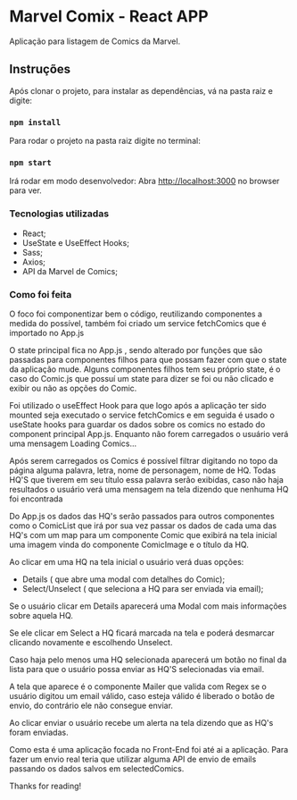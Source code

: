 # Marvel Comix - React APP
Aplicação para listagem de Comics da Marvel.
## Instruções

Após clonar o projeto, para instalar as dependências, vá na pasta raiz e digite:
### `npm install`

Para rodar o projeto na pasta raiz digite no terminal:

### `npm start`

Irá rodar em modo desenvolvedor:
Abra [http://localhost:3000](http://localhost:3000) no browser para ver.

### Tecnologias utilizadas

- React;
- UseState e UseEffect Hooks;
- Sass;
- Axios;
- API da Marvel de Comics;


### Como foi feita

O foco foi componentizar bem o código, reutilizando componentes a medida do possível, também foi criado um service fetchComics que é importado no App.js

O state principal fica no App.js , sendo alterado por funções que são passadas para componentes filhos para que possam fazer com que o state da aplicação mude.
Alguns componentes filhos tem seu próprio state, é o caso do Comic.js que possuí um state para dizer se foi ou não clicado e exibir ou não as opções do Comic.


Foi utilizado o useEffect Hook para que logo após a aplicação ter sido mounted seja executado o service fetchComics e em seguida é usado o useState hooks para guardar os dados sobre os comics no estado do component principal App.js.
Enquanto não forem carregados o usuário verá uma mensagem Loading Comics...

Após serem carregados os Comics é possível filtrar digitando no topo da página alguma palavra, letra, nome de personagem, nome de HQ. Todas HQ'S que tiverem em seu título essa palavra serão exibidas, caso não haja resultados o usuário verá uma mensagem na tela dizendo que nenhuma HQ foi encontrada

Do App.js os dados das HQ's serão passados para outros componentes como o ComicList que irá por sua vez passar os dados de cada uma das HQ's com um map para um componente Comic que exibirá na tela inicial uma imagem vinda do componente ComicImage e o título da HQ.

Ao clicar em uma HQ na tela inicial o usuário verá duas opções:
- Details ( que abre uma modal com detalhes do Comic);
- Select/Unselect ( que seleciona a HQ para ser enviada via email);

Se o usuário clicar em Details aparecerá uma Modal com mais informações sobre aquela HQ.

Se ele clicar em Select a HQ ficará marcada na tela e poderá desmarcar clicando novamente e escolhendo Unselect.

Caso haja pelo menos uma HQ selecionada aparecerá um botão no final da lista para que o usuário possa enviar as HQ'S selecionadas via email.

A tela que aparece é o componente Mailer que valida com Regex se o usuário digitou um email válido, caso esteja válido é liberado o botão de envio,  do contrário ele não consegue enviar.

Ao clicar enviar o usuário recebe um alerta na tela dizendo que as HQ's foram enviadas.

Como esta é uma aplicação focada no Front-End foi até ai a aplicação. Para fazer um envio real teria que utilizar alguma API de envio de emails passando os dados salvos em selectedComics.

Thanks for reading!




